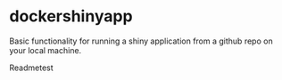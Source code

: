 # dockershinyapp
Basic functionality for running a shiny application from a github repo on your local machine.

Readmetest